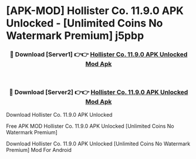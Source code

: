 # [APK-MOD] Hollister Co. 11.9.0 APK Unlocked - [Unlimited Coins No Watermark Premium] j5pbp



<div align="center">
<h3>🔴 Download [Server1] 👉👉 <a href="https://momento.my/?title=Hollister_Co._11.9.0_APK_Unlocked">Hollister Co. 11.9.0 APK Unlocked Mod Apk</a></h3><br>

<h3>🔴 Download [Server2] 👉👉 <a href="https://momento.my/?title=Hollister_Co._11.9.0_APK_Unlocked">Hollister Co. 11.9.0 APK Unlocked Mod Apk</a></h3>
</div>



Download Hollister Co. 11.9.0 APK Unlocked 

Free APK MOD Hollister Co. 11.9.0 APK Unlocked [Unlimited Coins No Watermark Premium]

Download Hollister Co. 11.9.0 APK Unlocked [Unlimited Coins No Watermark Premium] Mod For Android

